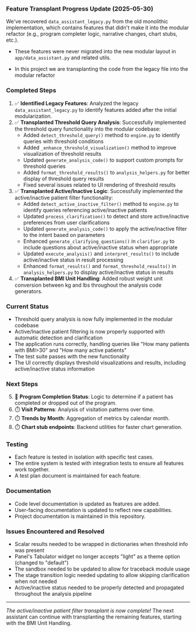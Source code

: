 ### Feature Transplant Progress Update (2025-05-30)

We've recovered `data_assistant_legacy.py` from the old monolithic implementation, which contains features that didn't make it into the modular refactor (e.g., program completer logic, narrative changes, chart stubs, etc.).

- These features were never migrated into the new modular layout in `app/data_assistant.py` and related utils.

- In this project we are transplanting the code from the legacy file into the modular refactor

### Completed Steps
1. ✅ **Identified Legacy Features**: Analyzed the legacy `data_assistant_legacy.py` to identify features added after the initial modularization.
2. ✅ **Transplanted Threshold Query Analysis**: Successfully implemented the threshold query functionality into the modular codebase:
   - Added `detect_threshold_query()` method to `engine.py` to identify queries with threshold conditions
   - Added `_enhance_threshold_visualization()` method to improve visualization of threshold results
   - Updated `generate_analysis_code()` to support custom prompts for threshold queries
   - Added `format_threshold_results()` to `analysis_helpers.py` for better display of threshold query results
   - Fixed several issues related to UI rendering of threshold results
3. ✅ **Transplanted Active/Inactive Logic**: Successfully implemented the active/inactive patient filter functionality:
   - Added `detect_active_inactive_filter()` method to `engine.py` to identify queries referencing active/inactive patients
   - Updated `process_clarification()` to detect and store active/inactive preferences from user clarifications
   - Updated `generate_analysis_code()` to apply the active/inactive filter to the intent based on parameters
   - Enhanced `generate_clarifying_questions()` in `clarifier.py` to include questions about active/inactive status when appropriate
   - Updated `execute_analysis()` and `interpret_results()` to include active/inactive status in result processing
   - Enhanced `format_results()` and `format_threshold_results()` in `analysis_helpers.py` to display active/inactive status in results
4. ✅ **Transplanted BMI Unit Handling**: Added robust weight unit conversion between kg and lbs throughout the analysis code generators.

### Current Status
- Threshold query analysis is now fully implemented in the modular codebase
- Active/Inactive patient filtering is now properly supported with automatic detection and clarification
- The application runs correctly, handling queries like "How many patients with BMI>30" and "How many active patients"
- The test suite passes with the new functionality
- The UI correctly displays threshold visualizations and results, including active/inactive status information

### Next Steps
5. 🔄 **Program Completion Status**: Logic to determine if a patient has completed or dropped out of the program.
6. ⏱️ **Visit Patterns**: Analysis of visitation patterns over time.
7. ⏱️ **Trends by Month**: Aggregation of metrics by calendar month.
8. ⏱️ **Chart stub endpoints**: Backend utilities for faster chart generation.

### Testing
- Each feature is tested in isolation with specific test cases.
- The entire system is tested with integration tests to ensure all features work together.
- A test plan document is maintained for each feature.

### Documentation
- Code level documentation is updated as features are added.
- User-facing documentation is updated to reflect new capabilities.
- Project documentation is maintained in this repository.

### Issues Encountered and Resolved
- Scalar results needed to be wrapped in dictionaries when threshold info was present
- Panel's Tabulator widget no longer accepts "light" as a theme option (changed to "default")
- The sandbox needed to be updated to allow for traceback module usage
- The stage transition logic needed updating to allow skipping clarification when not needed
- Active/inactive status needed to be properly detected and propagated throughout the analysis pipeline

---
_The active/inactive patient filter transplant is now complete!_ The next assistant can continue with transplanting the remaining features, starting with the BMI Unit Handling. 